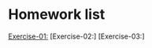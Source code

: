 Homework list
=============================
[Exercise-01:](https://yeah.qq.com)
[Exercise-02:]
[Exercise-03:]

